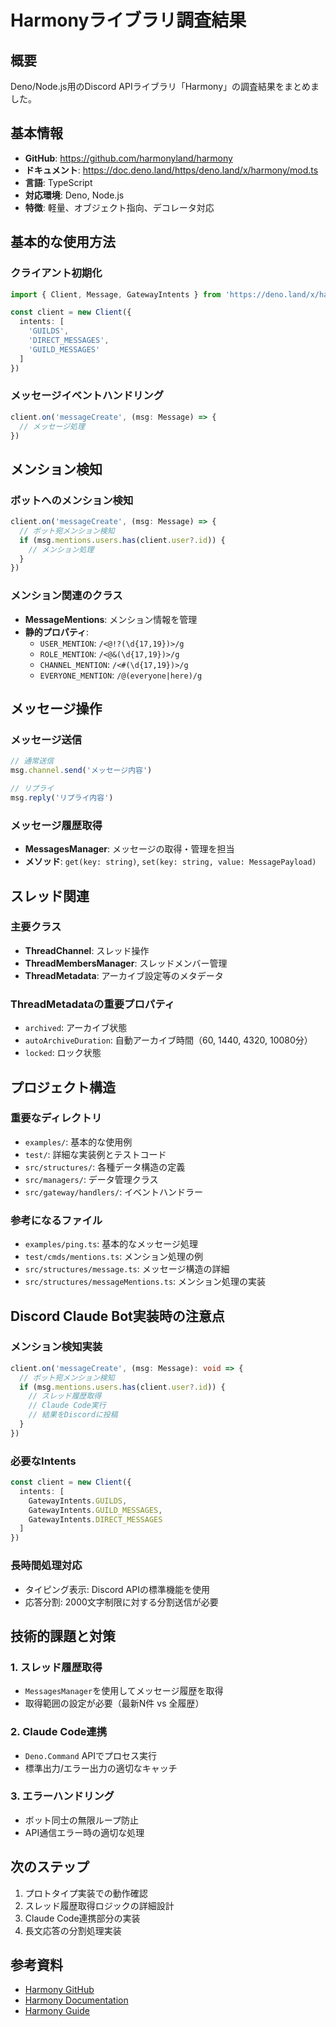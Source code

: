 # Harmonyライブラリ調査結果

## 概要

Deno/Node.js用のDiscord APIライブラリ「Harmony」の調査結果をまとめました。

## 基本情報

- **GitHub**: https://github.com/harmonyland/harmony
- **ドキュメント**: https://doc.deno.land/https/deno.land/x/harmony/mod.ts
- **言語**: TypeScript
- **対応環境**: Deno, Node.js
- **特徴**: 軽量、オブジェクト指向、デコレータ対応

## 基本的な使用方法

### クライアント初期化

```typescript
import { Client, Message, GatewayIntents } from 'https://deno.land/x/harmony/mod.ts'

const client = new Client({
  intents: [
    'GUILDS',
    'DIRECT_MESSAGES', 
    'GUILD_MESSAGES'
  ]
})
```

### メッセージイベントハンドリング

```typescript
client.on('messageCreate', (msg: Message) => {
  // メッセージ処理
})
```

## メンション検知

### ボットへのメンション検知
```typescript
client.on('messageCreate', (msg: Message) => {
  // ボット宛メンション検知
  if (msg.mentions.users.has(client.user?.id)) {
    // メンション処理
  }
})
```

### メンション関連のクラス
- **MessageMentions**: メンション情報を管理
- **静的プロパティ**:
  - `USER_MENTION`: `/<@!?(\d{17,19})>/g`
  - `ROLE_MENTION`: `/<@&(\d{17,19})>/g`
  - `CHANNEL_MENTION`: `/<#(\d{17,19})>/g`
  - `EVERYONE_MENTION`: `/@(everyone|here)/g`

## メッセージ操作

### メッセージ送信
```typescript
// 通常送信
msg.channel.send('メッセージ内容')

// リプライ
msg.reply('リプライ内容')
```

### メッセージ履歴取得
- **MessagesManager**: メッセージの取得・管理を担当
- **メソッド**: `get(key: string)`, `set(key: string, value: MessagePayload)`

## スレッド関連

### 主要クラス
- **ThreadChannel**: スレッド操作
- **ThreadMembersManager**: スレッドメンバー管理
- **ThreadMetadata**: アーカイブ設定等のメタデータ

### ThreadMetadataの重要プロパティ
- `archived`: アーカイブ状態
- `autoArchiveDuration`: 自動アーカイブ時間（60, 1440, 4320, 10080分）
- `locked`: ロック状態

## プロジェクト構造

### 重要なディレクトリ
- `examples/`: 基本的な使用例
- `test/`: 詳細な実装例とテストコード
- `src/structures/`: 各種データ構造の定義
- `src/managers/`: データ管理クラス
- `src/gateway/handlers/`: イベントハンドラー

### 参考になるファイル
- `examples/ping.ts`: 基本的なメッセージ処理
- `test/cmds/mentions.ts`: メンション処理の例
- `src/structures/message.ts`: メッセージ構造の詳細
- `src/structures/messageMentions.ts`: メンション処理の実装

## Discord Claude Bot実装時の注意点

### メンション検知実装
```typescript
client.on('messageCreate', (msg: Message): void => {
  // ボット宛メンション検知
  if (msg.mentions.users.has(client.user?.id)) {
    // スレッド履歴取得
    // Claude Code実行
    // 結果をDiscordに投稿
  }
})
```

### 必要なIntents
```typescript
const client = new Client({
  intents: [
    GatewayIntents.GUILDS,
    GatewayIntents.GUILD_MESSAGES,
    GatewayIntents.DIRECT_MESSAGES
  ]
})
```

### 長時間処理対応
- タイピング表示: Discord APIの標準機能を使用
- 応答分割: 2000文字制限に対する分割送信が必要

## 技術的課題と対策

### 1. スレッド履歴取得
- `MessagesManager`を使用してメッセージ履歴を取得
- 取得範囲の設定が必要（最新N件 vs 全履歴）

### 2. Claude Code連携
- `Deno.Command` APIでプロセス実行
- 標準出力/エラー出力の適切なキャッチ

### 3. エラーハンドリング
- ボット同士の無限ループ防止
- API通信エラー時の適切な処理

## 次のステップ

1. プロトタイプ実装での動作確認
2. スレッド履歴取得ロジックの詳細設計
3. Claude Code連携部分の実装
4. 長文応答の分割処理実装

## 参考資料

- [Harmony GitHub](https://github.com/harmonyland/harmony)
- [Harmony Documentation](https://doc.deno.land/https/deno.land/x/harmony/mod.ts)
- [Harmony Guide](https://harmony.mod.land/)